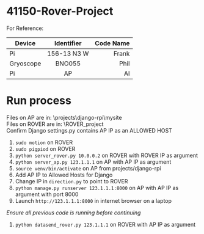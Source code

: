 # 41150-Rover-Project



For Reference:


| Device        | Identifier           | Code Name  |
| ------------- |:-------------:| -----:|
| Pi    | 156-13 N3 W | Frank |
| Gryoscope  | BNO055  |  Phil |
| Pi | AP      |    Al |



# Run process
Files on AP are in: \projects\django-rpi\mysite\
Files on ROVER are in: \ROVER_project\
Confirm Django settings.py contains AP IP as an ALLOWED HOST
1. `sudo motion` on ROVER
1. `sudo pigpiod` on ROVER
1. `python server_rover.py 10.0.0.2` on ROVER with ROVER IP as argument
1. `python server_ap.py 123.1.1.1` on AP with AP IP as argument
1. `source venv/bin/activate` on AP from projects/django-rpi
1. Add AP IP to Allowed Hosts for Django
1. Change IP in `direction.py` to point to ROVER
1. `python manage.py runserver 123.1.1.1:8000` on AP with AP IP as argument with port 8000
1. Launch `http://123.1.1.1:8000` in internet browser on a laptop

_Ensure all previous code is running before continuing_

1. `python datasend_rover.py 123.1.1.1` on ROVER with AP IP as argument
